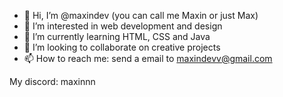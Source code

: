 - 👋 Hi, I’m @maxindev (you can call me Maxin or just Max)
- 👀 I’m interested in web development and design
- 🌱 I’m currently learning HTML, CSS and Java
- 💞️ I’m looking to collaborate on creative projects 
- 📫 How to reach me: send a email to maxindevv@gmail.com

My discord: maxinnn
